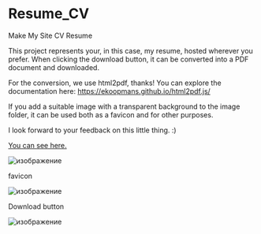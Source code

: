 # Resume_CV
Make My Site CV Resume
<p>This project represents your, in this case, my resume, hosted wherever you prefer. When clicking the download button, it can be converted into a PDF document and downloaded.</p>

<p>For the conversion, we use html2pdf, thanks! You can explore the documentation here: <a href="https://ekoopmans.github.io/html2pdf.js/">https://ekoopmans.github.io/html2pdf.js/</a></p>

<p>If you add a suitable image with a transparent background to the image folder, it can be used both as a favicon and for other purposes.</p>

<p>I look forward to your feedback on this little thing. :)</p>

<a href="http://cv.bdss.eu"  target="_blank">You can see here.</a>

![изображение](https://github.com/YuseinB/Resume_CV/assets/114071452/ffb1a021-0400-477a-8596-8f04180dfae7)

<p>favicon</p>

![изображение](https://github.com/YuseinB/Resume_CV/assets/114071452/b2a2de93-9280-4af1-85c6-5f1dafd9ce6f)

<p>Download button</p>

![изображение](https://github.com/YuseinB/Resume_CV/assets/114071452/99b7b7f2-9ae4-4ca7-8344-1f61e11b981f)
